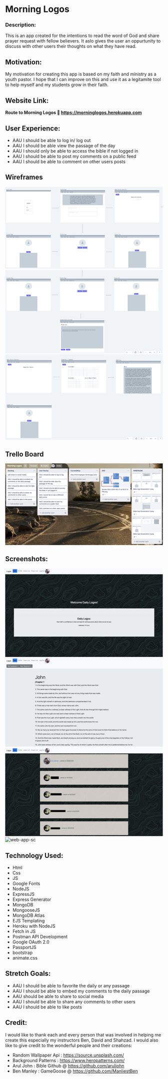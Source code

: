 # Morning Logos
### Description: 
This is an app created for the intentions to read the word of God and share prayer request with fellow believers. It aslo gives the user an oppurtunity to discuss with other users their thoughts on what they have read.

## Motivation:
My motivation for creating this app is based on my faith and ministry as a youth pastor. I hope that I can improve on this and use it as a legitamite tool to help myself and my students grow in their faith.

## Website Link: 
**Route to Morning Logos 📖 https://morninglogos.herokuapp.com**

## User Experience:
- AAU I should be able to log in/ log out
- AAU I should be able view the passage of the day
- AAU I should only be able to access the bible if not logged in
- AAU I should be able to post my comments on a public feed
- AAU I should be able to comment on other users posts

## Wireframes
![wireframe1](/Pictures/Bible%20App%20Screenshot-1.jpg)
![wireframe1](/Pictures/Bible%20App%20Screenshot-2.jpg)
![wireframe1](/Pictures//Bible%20App%20Screenshot-3.jpg)

## Trello Board
![trelloboard](/Pictures/Trello%20Board%20Screen%20Shot.jpg)



## Screenshots:
![web-app-sc](/Pictures/Morning-Logos-home.jpg)
![web-app-sc](/Pictures/Morning-Logos-bible.jpg)
![web-app-sc](/Pictures/Morning-Logos-users.jpg)
![web-app-sc](/Pictures/Morning-Logos-profile.jpg)

## Technology Used:
- Html
- Css
- JS
- Google Fonts
- NodeJS
- ExpressJS
- Express Generator
- MongoDB
- MongooseJS
- MongoDB Atlas
- EJS Templating
- Heroku with NodeJS
- Fetch in JS
- Postman API Development
- Google OAuth 2.0
- PassportJS 
- bootstrap
- animate.css

## Stretch Goals:
- AAU I should be able to favorite the daily or any passage
- AAU I should be able to embed my comments to the daily passage
- AAU should be able to share to social media
- AAU I should be able to share any comments to other users
- AAU I should be able to like posts



## Credit:
I would like to thank each and every person that was involved in helping me create this especially my instructors Ben, David and Shahzad. I would also like to give credit to the wonderful people and their creations:

- Random Wallpaper Api : https://source.unsplash.com/
- Background Patterns : https://www.heropatterns.com/
- Arul John : Bible Github @ https://github.com/aruljohn
- Ben Manley : GameGoose @ https://github.com/ManliestBen




